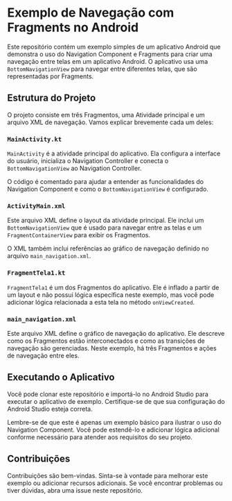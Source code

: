 # Exemplo de Navegação com Fragments no Android

Este repositório contém um exemplo simples de um aplicativo Android que demonstra o uso do Navigation Component e Fragments para criar uma navegação entre telas em um aplicativo Android. O aplicativo usa uma `BottomNavigationView` para navegar entre diferentes telas, que são representadas por Fragments.

## Estrutura do Projeto

O projeto consiste em três Fragmentos, uma Atividade principal e um arquivo XML de navegação. Vamos explicar brevemente cada um deles:

### `MainActivity.kt`

`MainActivity` é a atividade principal do aplicativo. Ela configura a interface do usuário, inicializa o Navigation Controller e conecta o `BottomNavigationView` ao Navigation Controller.

O código é comentado para ajudar a entender as funcionalidades do Navigation Component e como o `BottomNavigationView` é configurado.

### `ActivityMain.xml`

Este arquivo XML define o layout da atividade principal. Ele inclui um `BottomNavigationView` que é usado para navegar entre as telas e um `FragmentContainerView` para exibir os Fragmentos.

O XML também inclui referências ao gráfico de navegação definido no arquivo `main_navigation.xml`.

### `FragmentTela1.kt`

`FragmentTela1` é um dos Fragmentos do aplicativo. Ele é inflado a partir de um layout e não possui lógica específica neste exemplo, mas você pode adicionar lógica relacionada a esta tela no método `onViewCreated`.

### `main_navigation.xml`

Este arquivo XML define o gráfico de navegação do aplicativo. Ele descreve como os Fragmentos estão interconectados e como as transições de navegação são gerenciadas. Neste exemplo, há três Fragmentos e ações de navegação entre eles.

## Executando o Aplicativo

Você pode clonar este repositório e importá-lo no Android Studio para executar o aplicativo de exemplo. Certifique-se de que sua configuração do Android Studio esteja correta.

Lembre-se de que este é apenas um exemplo básico para ilustrar o uso do Navigation Component. Você pode estendê-lo e adicionar lógica adicional conforme necessário para atender aos requisitos do seu projeto.

## Contribuições

Contribuições são bem-vindas. Sinta-se à vontade para melhorar este exemplo ou adicionar recursos adicionais. Se você encontrar problemas ou tiver dúvidas, abra uma issue neste repositório.
